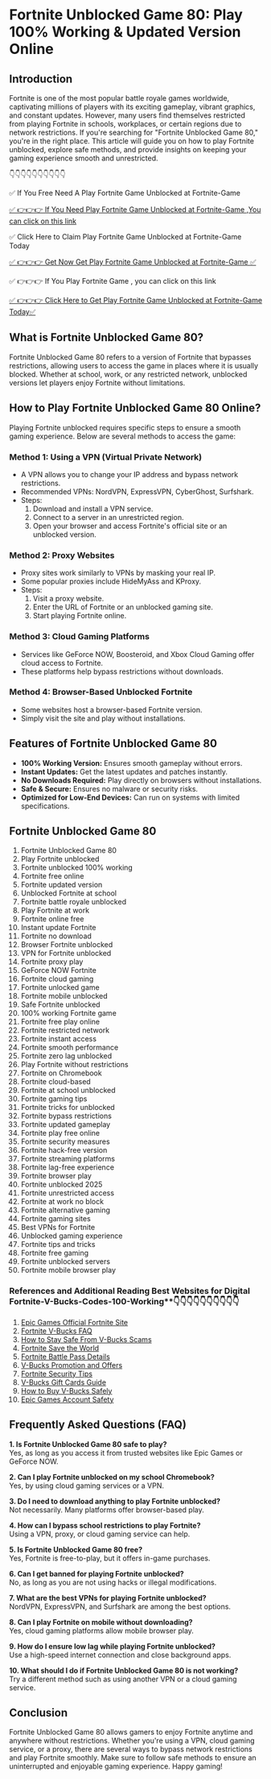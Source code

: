 # Fortnite Unblocked Game 80: Play 100% Working & Updated Version Online

## Introduction

Fortnite is one of the most popular battle royale games worldwide, captivating millions of players with its exciting gameplay, vibrant graphics, and constant updates. However, many users find themselves restricted from playing Fortnite in schools, workplaces, or certain regions due to network restrictions. If you're searching for "Fortnite Unblocked Game 80," you're in the right place. This article will guide you on how to play Fortnite unblocked, explore safe methods, and provide insights on keeping your gaming experience smooth and unrestricted.

👇👇👇👇👇👇👇👇👇👇

✅ If You Free Need A Play Fortnite Game Unblocked at Fortnite-Game

[✅ 👉👉👉 If You Need Play Fortnite Game Unblocked at Fortnite-Game ,You can click on this link](https://dmfarid.com/Fortnite_V-Bucks_Codes/)

✅ Click Here to Claim Play Fortnite Game Unblocked at Fortnite-Game Today 

[✅ 👉👉👉 Get Now Get Play Fortnite Game Unblocked at Fortnite-Game ✅](https://dmfarid.com/Fortnite_V-Bucks_Codes/)

✅ 👉👉👉 If You Play Fortnite Game , you can click on this link

[✅ 👉👉👉 Click Here to Get Play Fortnite Game Unblocked at Fortnite-Game Today✅](https://dmfarid.com/Fortnite_V-Bucks_Codes/)

## What is Fortnite Unblocked Game 80?

Fortnite Unblocked Game 80 refers to a version of Fortnite that bypasses restrictions, allowing users to access the game in places where it is usually blocked. Whether at school, work, or any restricted network, unblocked versions let players enjoy Fortnite without limitations.

## How to Play Fortnite Unblocked Game 80 Online?

Playing Fortnite unblocked requires specific steps to ensure a smooth gaming experience. Below are several methods to access the game:

### Method 1: Using a VPN (Virtual Private Network)
- A VPN allows you to change your IP address and bypass network restrictions.
- Recommended VPNs: NordVPN, ExpressVPN, CyberGhost, Surfshark.
- Steps:
  1. Download and install a VPN service.
  2. Connect to a server in an unrestricted region.
  3. Open your browser and access Fortnite's official site or an unblocked version.

### Method 2: Proxy Websites
- Proxy sites work similarly to VPNs by masking your real IP.
- Some popular proxies include HideMyAss and KProxy.
- Steps:
  1. Visit a proxy website.
  2. Enter the URL of Fortnite or an unblocked gaming site.
  3. Start playing Fortnite online.

### Method 3: Cloud Gaming Platforms
- Services like GeForce NOW, Boosteroid, and Xbox Cloud Gaming offer cloud access to Fortnite.
- These platforms help bypass restrictions without downloads.

### Method 4: Browser-Based Unblocked Fortnite
- Some websites host a browser-based Fortnite version.
- Simply visit the site and play without installations.

## Features of Fortnite Unblocked Game 80

- **100% Working Version:** Ensures smooth gameplay without errors.
- **Instant Updates:** Get the latest updates and patches instantly.
- **No Downloads Required:** Play directly on browsers without installations.
- **Safe & Secure:** Ensures no malware or security risks.
- **Optimized for Low-End Devices:** Can run on systems with limited specifications.

## Fortnite Unblocked Game 80

1. Fortnite Unblocked Game 80  
2. Play Fortnite unblocked  
3. Fortnite unblocked 100% working  
4. Fortnite free online  
5. Fortnite updated version  
6. Unblocked Fortnite at school  
7. Fortnite battle royale unblocked  
8. Play Fortnite at work  
9. Fortnite online free  
10. Instant update Fortnite  
11. Fortnite no download  
12. Browser Fortnite unblocked  
13. VPN for Fortnite unblocked  
14. Fortnite proxy play  
15. GeForce NOW Fortnite  
16. Fortnite cloud gaming  
17. Fortnite unlocked game  
18. Fortnite mobile unblocked  
19. Safe Fortnite unblocked  
20. 100% working Fortnite game  
21. Fortnite free play online  
22. Fortnite restricted network  
23. Fortnite instant access  
24. Fortnite smooth performance  
25. Fortnite zero lag unblocked  
26. Play Fortnite without restrictions  
27. Fortnite on Chromebook  
28. Fortnite cloud-based  
29. Fortnite at school unblocked  
30. Fortnite gaming tips  
31. Fortnite tricks for unblocked  
32. Fortnite bypass restrictions  
33. Fortnite updated gameplay  
34. Fortnite play free online  
35. Fortnite security measures  
36. Fortnite hack-free version  
37. Fortnite streaming platforms  
38. Fortnite lag-free experience  
39. Fortnite browser play  
40. Fortnite unblocked 2025  
41. Fortnite unrestricted access  
42. Fortnite at work no block  
43. Fortnite alternative gaming  
44. Fortnite gaming sites  
45. Best VPNs for Fortnite  
46. Unblocked gaming experience  
47. Fortnite tips and tricks  
48. Fortnite free gaming  
49. Fortnite unblocked servers  
50. Fortnite mobile browser play  

### References and Additional Reading Best Websites for Digital  Fortnite-V-Bucks-Codes-100-Working**👇👇👇👇👇👇👇👇👇👇

1. [Epic Games Official Fortnite Site](https://dmfarid.com/Fortnite_V-Bucks_Codes/)
2. [Fortnite V-Bucks FAQ](https://dmfarid.com/Fortnite_V-Bucks_Codes/)
3. [How to Stay Safe From V-Bucks Scams](https://dmfarid.com/Fortnite_V-Bucks_Codes/)
4. [Fortnite Save the World](https://dmfarid.com/Fortnite_V-Bucks_Codes/)
5. [Fortnite Battle Pass Details](https://dmfarid.com/Fortnite_V-Bucks_Codes/)
6. [V-Bucks Promotion and Offers](https://dmfarid.com/Fortnite_V-Bucks_Codes/)
7. [Fortnite Security Tips](https://dmfarid.com/Fortnite_V-Bucks_Codes/)
8. [V-Bucks Gift Cards Guide](https://dmfarid.com/Fortnite_V-Bucks_Codes/)
9. [How to Buy V-Bucks Safely](https://dmfarid.com/Fortnite_V-Bucks_Codes/)
10. [Epic Games Account Safety](https://dmfarid.com/Fortnite_V-Bucks_Codes/)

## Frequently Asked Questions (FAQ)

**1. Is Fortnite Unblocked Game 80 safe to play?**  
Yes, as long as you access it from trusted websites like Epic Games or GeForce NOW.

**2. Can I play Fortnite unblocked on my school Chromebook?**  
Yes, by using cloud gaming services or a VPN.

**3. Do I need to download anything to play Fortnite unblocked?**  
Not necessarily. Many platforms offer browser-based play.

**4. How can I bypass school restrictions to play Fortnite?**  
Using a VPN, proxy, or cloud gaming service can help.

**5. Is Fortnite Unblocked Game 80 free?**  
Yes, Fortnite is free-to-play, but it offers in-game purchases.

**6. Can I get banned for playing Fortnite unblocked?**  
No, as long as you are not using hacks or illegal modifications.

**7. What are the best VPNs for playing Fortnite unblocked?**  
NordVPN, ExpressVPN, and Surfshark are among the best options.

**8. Can I play Fortnite on mobile without downloading?**  
Yes, cloud gaming platforms allow mobile browser play.

**9. How do I ensure low lag while playing Fortnite unblocked?**  
Use a high-speed internet connection and close background apps.

**10. What should I do if Fortnite Unblocked Game 80 is not working?**  
Try a different method such as using another VPN or a cloud gaming service.

## Conclusion

Fortnite Unblocked Game 80 allows gamers to enjoy Fortnite anytime and anywhere without restrictions. Whether you're using a VPN, cloud gaming service, or a proxy, there are several ways to bypass network restrictions and play Fortnite smoothly. Make sure to follow safe methods to ensure an uninterrupted and enjoyable gaming experience. Happy gaming!

